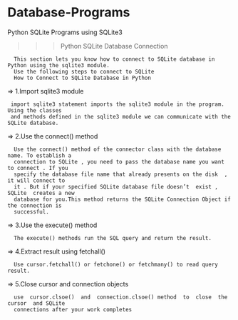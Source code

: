 # Database-Programs
Python SQLite Programs using SQLite3

>>> Python SQLite Database Connection
  
      This section lets you know how to connect to SQLite database in Python using the sqlite3 module.
      Use the following steps to connect to SQLite
      How to Connect to SQLite Database in Python

=> 1.Import sqlite3 module
     
     import sqlite3 statement imports the sqlite3 module in the program. Using the classes 
     and methods defined in the sqlite3 module we can communicate with the SQLite database.
      
=> 2.Use the connect() method
     
      Use the connect() method of the connector class with the database name. To establish a 
      connection to SQLite , you need to pass the database name you want to connect . If you
      specify the database file name that already presents on the disk  , it will connect to 
      it . But if your specified SQLite database file doesn’t  exist , SQLite  creates a new 
      database for you.This method returns the SQLite Connection Object if the connection is 
      successful.
      
=> 3.Use the execute() method

      The execute() methods run the SQL query and return the result.

=> 4.Extract result using fetchall()

      Use cursor.fetchall() or fetchone() or fetchmany() to read query result.

=> 5.Close cursor and connection objects

      use  cursor.clsoe()  and  connection.clsoe() method  to  close  the cursor  and SQLite
      connections after your work completes
